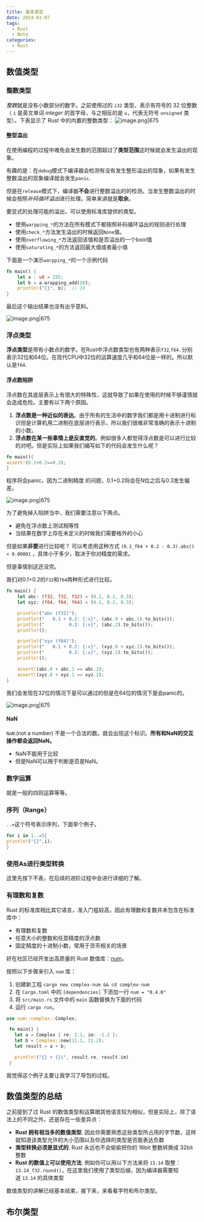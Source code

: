```yaml
---
title: 基本类型
date: 2024-01-07
tags:
  - Rust
  - Note
categories:
  - Rust
---
```

## 数值类型

### 整数类型

*整数*就是没有小数部分的数字。之前使用过的 `i32` 类型，表示有符号的 32 位整数（ `i` 是英文单词 _integer_ 的首字母，与之相反的是 `u`，代表无符号 `unsigned` 类型）。下表显示了 Rust 中的内置的整数类型：
![image.png|675](https://weijiale.oss-cn-shanghai.aliyuncs.com/picgo/20240107164516.png)

#### 整型溢出

在使用编程的过程中难免会发生数的范围超过了**类型范围**这时候就会发生溢出的现象。

有趣的是：在`debug`模式下编译器会检测有没有发生整形溢出的现象，如果有发生整数溢出的现象编译就会发生`panic`.

但是在`release`模式下，编译器**不会**进行整数溢出的的检测。当发生整数溢出的时候会按照*补码循环溢出*进行处理。简单来讲就是**取余**。

要显式的处理可能的溢出，可以使用标准库提供的类型。

- 使用`warpping_*`的方法在所有模式下都按照补码循环溢出的规则进行处理
- 使用`check_*`方法发生溢出的时候返回`None`值。
- 使用`overflowing_*`方法返回该值和是否溢出的一个bool值
- 使用`saturating_*`的方法返回最大值或者最小值

下面是一个演示`warpping_*`的一个示例代码

```rust
fn main() {
    let a : u8 = 255;
    let b = a.wrapping_add(20);
    println!("{}", b);  // 19
}
```
最后这个输出结果也没有出乎意料。

![image.png|675](https://weijiale.oss-cn-shanghai.aliyuncs.com/picgo/20240107183105.png)

### 浮点类型

**浮点类型**是带有小数点的数字。在Rust中浮点数类型也有两种表示`f32`,`f64`.
分别表示32位和64位。在现代CPU中32位的运算速度几乎和64位是一样的。所以默认是`f64`.
#### 浮点数陷阱

浮点数在其底层表示上有很大的特殊性，这就导致了如果在使用的时候不够谨慎就会造成危险。主要有以下两个原因。
1. **浮点数是一种近似的表达**。由于所有的生活中的数字我们都是用十进制进行标识但是计算机用二进制在底层进行表示，所以我们很难非常准确的表示十进制的小数。
2. **浮点数在某一些事情上是反直觉的**。例如很多人都觉得浮点数是可以进行比较的对吧。但是实际上如果我们编写如下的代码会发生什么呢？

```rust
fn main(){
assert!(0.1+0.2==0.3);
}
```

程序将会panic，因为二进制精度 的问题，0.1+0.2将会在N位之后与0.3发生偏差。

![image.png|675](https://weijiale.oss-cn-shanghai.aliyuncs.com/picgo/20240107190957.png)

为了避免掉入陷阱当中，我们需要注意以下两点。
- 避免在浮点数上测试相等性
- 当结果在数学上存在未定义的时候我们需要格外的小心

但是如果**非要**进行比较呢？
可以考虑用这种方式 `(0.1_f64 + 0.2 - 0.3).abs() < 0.00001` ，具体小于多少，取决于你对精度的需求。

但是事情到这还没完。

我们对0.1+0.2的`f32`和`f64`两种形式进行比较。

```rust
fn main() {
    let abc: (f32, f32, f32) = (0.1, 0.2, 0.3);
    let xyz: (f64, f64, f64) = (0.1, 0.2, 0.3);

    println!("abc (f32)");
    println!("   0.1 + 0.2: {:x}", (abc.0 + abc.1).to_bits());
    println!("         0.3: {:x}", (abc.2).to_bits());
    println!();

    println!("xyz (f64)");
    println!("   0.1 + 0.2: {:x}", (xyz.0 + xyz.1).to_bits());
    println!("         0.3: {:x}", (xyz.2).to_bits());
    println!();

    assert!(abc.0 + abc.1 == abc.2);
    assert!(xyz.0 + xyz.1 == xyz.2);
}
```
我们会发现在32位的情况下是可以通过的但是在64位的情况下是会panic的。

![image.png|675](https://weijiale.oss-cn-shanghai.aliyuncs.com/picgo/20240107191727.png)

#### NaN

`NaN`:(not a number) 不是一个合法的数。就会出现这个标识。**所有和NaN的交互操作都会返回NaN。**
- NaN不能用于比较
- 但是NaN可以用于判断是否是NaN。

### 数字运算

就是一般的四则运算等等。

### 序列（Range）

`..=`这个符号表示序列，下面举个例子。

```rust
for i in 1..=5{
println!("{}",i);
}
```

### 使用As进行类型转换

这里先按下不表，在后续的进阶过程中会进行详细的了解。


### 有理数和复数

Rust 的标准库相比其它语言，准入门槛较高，因此有理数和复数并未包含在标准库中：

- 有理数和复数
- 任意大小的整数和任意精度的浮点数
- 固定精度的十进制小数，常用于货币相关的场景

好在社区已经开发出高质量的 Rust 数值库：[num](https://crates.io/crates/num)。

按照以下步骤来引入 `num` 库：

1. 创建新工程 `cargo new complex-num && cd complex-num`
2. 在 `Cargo.toml` 中的 `[dependencies]` 下添加一行 `num = "0.4.0"`
3. 将 `src/main.rs` 文件中的 `main` 函数替换为下面的代码
4. 运行 `cargo run`。

```rust
use num::complex::Complex;

 fn main() {
   let a = Complex { re: 2.1, im: -1.2 };
   let b = Complex::new(11.1, 22.2);
   let result = a + b;

   println!("{} + {}i", result.re, result.im)
 }
```
我觉得这个例子主要让我学习了导包的过程。


##  数值类型的总结

之前提到了过 Rust 的数值类型和运算跟其他语言较为相似，但是实际上，除了语法上的不同之外，还是存在一些差异点：

- **Rust 拥有相当多的数值类型**. 因此你需要熟悉这些类型所占用的字节数，这样就知道该类型允许的大小范围以及你选择的类型是否能表达负数
- **类型转换必须是显式的**. Rust 永远也不会偷偷把你的 16bit 整数转换成 32bit 整数
- **Rust 的数值上可以使用方法**. 例如你可以用以下方法来将 `13.14` 取整：`13.14_f32.round()`，在这里我们使用了类型后缀，因为编译器需要知道 `13.14` 的具体类型

数值类型的讲解已经基本结束，接下来，来看看字符和布尔类型。

## 布尔类型
